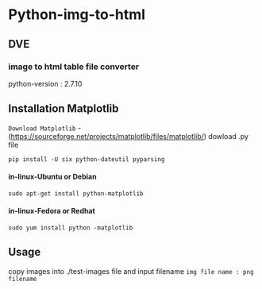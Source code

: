 Python-img-to-html
===================

DVE
------------------
### image to html table file converter

python-version : 2.7.10

Installation Matplotlib
-----------------
`Download Matplotlib` - (https://sourceforge.net/projects/matplotlib/files/matplotlib/)
dowload .py file
```
pip install -U six python-dateutil pyparsing
```
#### in-linux-Ubuntu or Debian
```
sudo apt-get install python-matplotlib
```
#### in-linux-Fedora or Redhat
```
sudo yum install python -matplotlib
```

Usage
------------------
copy images into ./test-images file and input filename 
`img file name : png filename`

